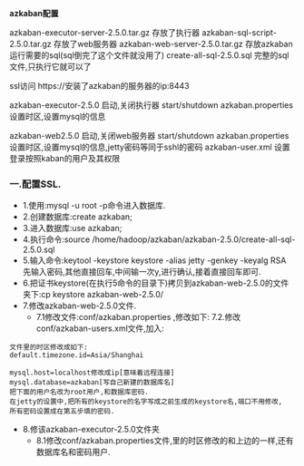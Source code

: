 **azkaban配置**

azkaban-executor-server-2.5.0.tar.gz	存放了执行器
azkaban-sql-script-2.5.0.tar.gz		存放了web服务器
azkaban-web-server-2.5.0.tar.gz		存放azkaban运行需要的sql(sql倒完了这个文件就没用了)
create-all-sql-2.5.0.sql	完整的sql文件,只执行它就可以了


ssl访问		https://安装了azkaban的服务器的ip:8443


azkaban-executor-2.5.0		启动,关闭执行器  start/shutdown
azkaban.properties		设置时区,设置mysql的信息

azkaban-web2.5.0	启动,关闭web服务器 start/shutdown
azkaban.properties	设置时区,设置mysql的信息,jetty密码等同于sshl的密码
azkaban-user.xml	设置登录按照kaban的用户及其权限


### 一.配置SSL.
- 1.使用:mysql -u root -p命令进入数据库.
- 2.创建数据库:create azkaban;
- 3.进入数据库:use azkaban;
- 4.执行命令:source /home/hadoop/azkaban/azkaban-2.5.0/create-all-sql-2.5.0.sql
- 5.输入命令:keytool -keystore keystore -alias jetty -genkey -keyalg RSA
先输入密码,其他直接回车,中间输一次y,进行确认,接着直接回车即可.
- 6.把证书keystore(在执行5命令的目录下)拷贝到azkaban-web-2.5.0的文件夹下:cp keystore azkaban-web-2.5.0/
- 7.修改azkaban-web-2.5.0文件.
	- 7.1修改文件:conf/azkaban.properties ,修改如下:
	7.2.修改conf/azkaban-users.xml文件,加入:<user username="admin" password="admin" roles="admin,metrics" />
```
文件里的时区修改成如下:
default.timezone.id=Asia/Shanghai

mysql.host=localhost修改成ip[意味着远程连接]
mysql.database=azkaban[写自己新建的数据库名]
把下面的用户名改为root用户,和数据库密码.
在jetty的设置中,把所有的keystore的名字写成之前生成的keystore名,端口不用修改,
所有密码设置成在第五步填的密码.
```

- 8.修该azkaban-executor-2.5.0文件夹
	- 8.1修改conf/azkaban.properties文件,里的时区修改的和上边的一样,还有数据库名和密码用户.
